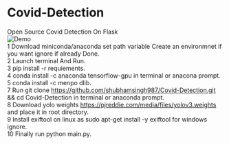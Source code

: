   
# Covid-Detection
Open Source Covid Detection On Flask<br>
![Demo](https://i.imgur.com/qgfdm01.png)<br>
1 Download miniconda/anaconda set path variable Create an environmnet if you want ignore if already Done.<br>
2 Launch terminal And Run.<br>
3 pip install -r requiements.<br>
4 conda install -c anaconda tensorflow-gpu in terminal or anacona prompt.<br>
5 conda install -c menpo dlib.<br>
7 Run git clone https://github.com/shubhamsingh987/Covid-Detection.git && cd Covid-Detection in terminal or anaconda prompt. <br>
8 Download yolo weights https://pjreddie.com/media/files/yolov3.weights and place it in root directory.<br>
9 Install exiftool on linux as sudo apt-get install -y exiftool for windows ignore.<br>
10 Finally run python main.py.<br>
